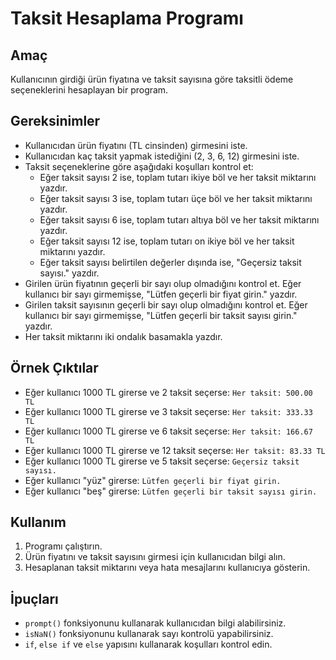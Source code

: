 # Taksit Hesaplama Programı

## Amaç
Kullanıcının girdiği ürün fiyatına ve taksit sayısına göre taksitli ödeme seçeneklerini hesaplayan bir program.

## Gereksinimler
- Kullanıcıdan ürün fiyatını (TL cinsinden) girmesini iste.
- Kullanıcıdan kaç taksit yapmak istediğini (2, 3, 6, 12) girmesini iste.
- Taksit seçeneklerine göre aşağıdaki koşulları kontrol et:
  - Eğer taksit sayısı 2 ise, toplam tutarı ikiye böl ve her taksit miktarını yazdır.
  - Eğer taksit sayısı 3 ise, toplam tutarı üçe böl ve her taksit miktarını yazdır.
  - Eğer taksit sayısı 6 ise, toplam tutarı altıya böl ve her taksit miktarını yazdır.
  - Eğer taksit sayısı 12 ise, toplam tutarı on ikiye böl ve her taksit miktarını yazdır.
  - Eğer taksit sayısı belirtilen değerler dışında ise, "Geçersiz taksit sayısı." yazdır.
- Girilen ürün fiyatının geçerli bir sayı olup olmadığını kontrol et. Eğer kullanıcı bir sayı girmemişse, "Lütfen geçerli bir fiyat girin." yazdır.
- Girilen taksit sayısının geçerli bir sayı olup olmadığını kontrol et. Eğer kullanıcı bir sayı girmemişse, "Lütfen geçerli bir taksit sayısı girin." yazdır.
- Her taksit miktarını iki ondalık basamakla yazdır.

## Örnek Çıktılar
- Eğer kullanıcı 1000 TL girerse ve 2 taksit seçerse: `Her taksit: 500.00 TL`
- Eğer kullanıcı 1000 TL girerse ve 3 taksit seçerse: `Her taksit: 333.33 TL`
- Eğer kullanıcı 1000 TL girerse ve 6 taksit seçerse: `Her taksit: 166.67 TL`
- Eğer kullanıcı 1000 TL girerse ve 12 taksit seçerse: `Her taksit: 83.33 TL`
- Eğer kullanıcı 1000 TL girerse ve 5 taksit seçerse: `Geçersiz taksit sayısı.`
- Eğer kullanıcı "yüz" girerse: `Lütfen geçerli bir fiyat girin.`
- Eğer kullanıcı "beş" girerse: `Lütfen geçerli bir taksit sayısı girin.`

## Kullanım
1. Programı çalıştırın.
2. Ürün fiyatını ve taksit sayısını girmesi için kullanıcıdan bilgi alın.
3. Hesaplanan taksit miktarını veya hata mesajlarını kullanıcıya gösterin.

## İpuçları
- `prompt()` fonksiyonunu kullanarak kullanıcıdan bilgi alabilirsiniz.
- `isNaN()` fonksiyonunu kullanarak sayı kontrolü yapabilirsiniz.
- `if`, `else if` ve `else` yapısını kullanarak koşulları kontrol edin.
